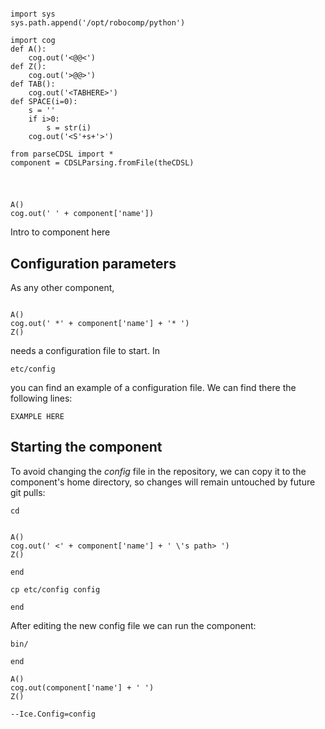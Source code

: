```cog

import sys
sys.path.append('/opt/robocomp/python')

import cog
def A():
	cog.out('<@@<')
def Z():
	cog.out('>@@>')
def TAB():
	cog.out('<TABHERE>')
def SPACE(i=0):
	s = ''
	if i>0:
		s = str(i)
	cog.out('<S'+s+'>')

from parseCDSL import *
component = CDSLParsing.fromFile(theCDSL)

```

#

```cog

A()
cog.out(' ' + component['name'])

```

Intro to component here


## Configuration parameters
As any other component,
```cog

A()
cog.out(' *' + component['name'] + '* ')
Z()

```

needs a configuration file to start. In

    etc/config

you can find an example of a configuration file. We can find there the following lines:

    EXAMPLE HERE

    
## Starting the component
To avoid changing the *config* file in the repository, we can copy it to the component's home directory, so changes will remain untouched by future git pulls:

    cd
```cog

A()
cog.out(' <' + component['name'] + ' \'s path> ')
Z()

```
```end```

    cp etc/config config

```end```
    
After editing the new config file we can run the component:

    bin/
```end```
```cog
A()
cog.out(component['name'] + ' ')
Z()
```
    --Ice.Config=config




    
    


    





